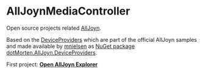 # AllJoynMediaController

Open source projects related [AllJoyn](https://openconnectivity.org/developer/reference-implementation/alljoyn).

Based on the [DeviceProviders](https://github.com/ms-iot/samples/tree/develop/AllJoyn/Platform/DeviceProviders) which are part of the official AllJoyn samples and made available by [mnielsen](https://www.nuget.org/profiles/mnielsen) as [NuGet package dotMorten.AllJoyn.DeviceProviders](https://www.nuget.org/packages/dotMorten.AllJoyn.DeviceProviders/).

First project: **[Open AllJoyn Explorer](https://github.com/LukeOwlclaw/AllJoynMediaController/tree/master/OpenAlljoynExplorer)**
